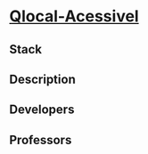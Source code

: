 # [Qlocal-Acessivel](https://qlocal-acessivel.herokuapp.com/)
## Stack
## Description
## Developers
## Professors
